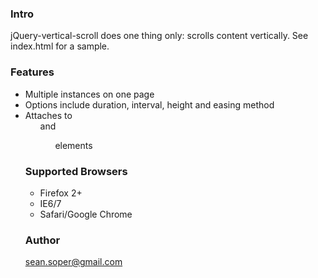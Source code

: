 ### Intro
jQuery-vertical-scroll does one thing only: scrolls content vertically. See index.html for a sample.

### Features
* Multiple instances on one page
* Options include duration, interval, height and easing method
* Attaches to <ul> and <ol> elements

### Supported Browsers
* Firefox 2+
* IE6/7
* Safari/Google Chrome

### Author
sean.soper@gmail.com
